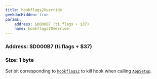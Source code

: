 ```yaml
---
title: hookflags2Override
geekdocHidden: true
params:
    address: $D000B7 (ti.flags + $37)
    name: hookflags2Override
---
```


### Address: $D000B7 (ti.flags + $37)

### Size: 1 byte

Set bit corresponding to [`hookflags2`](../hookflags2) to kill hook when calling [`AppSetup`](../../../../syscalls/all/AppSetup).
